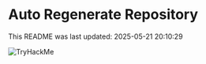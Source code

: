 # Auto Regenerate Repository

This README was last updated: 2025-05-21 20:10:29

 ![TryHackMe](https://tryhackme.com/badge/533634)